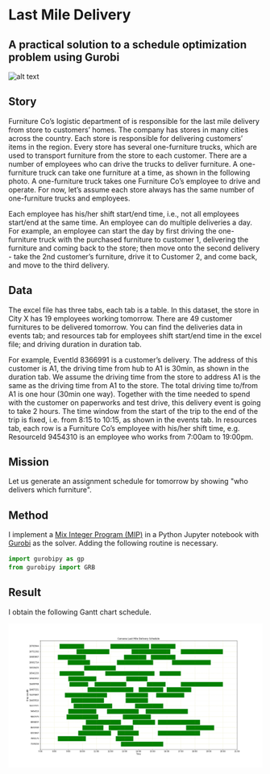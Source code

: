 # Last Mile Delivery 
## A practical solution to a schedule optimization problem using Gurobi

![alt text](https://leighdavid.com/wp-content/uploads/2019/03/final-mile-home-delivery-bg.png)


## Story
Furniture Co’s logistic department of is responsible for the last mile delivery from store to customers’ homes. The company has stores in many cities across the country. Each store is responsible for delivering customers’ items in the region. Every store has several one-furniture trucks, which are used to transport furniture from the store to each customer. There are a number of employees who can drive the trucks to deliver furniture. A one-furniture truck can take one furniture at a time, as shown in the following photo. A one-furniture truck takes one Furniture Co’s employee to drive and operate. For now, let’s assume each store always has the same number of one-furniture trucks and employees.

Each employee has his/her shift start/end time, i.e., not all employees start/end at the same time. An employee can do multiple deliveries a day. For example, an employee can start the day by first driving the one-furniture truck with the purchased furniture to customer 1, delivering the furniture and coming back to the store; then move onto the second delivery - take the 2nd customer’s furniture, drive it to Customer 2, and come back, and move to the third delivery. 

## Data
The excel file has three tabs, each tab is a table. In this dataset, the store in City X has 19 employees working tomorrow. There are 49 customer furnitures to be delivered tomorrow. You can find the deliveries data in events tab; and resources tab for employees shift start/end time in the excel file; and driving duration in duration tab.

For example, EventId 8366991 is a customer’s delivery. The address of this customer is A1, the driving time from hub to A1 is 30min, as shown in the duration tab. We assume the driving time from the store to address A1 is the same as the driving time from A1 to the store. The total driving time to/from A1 is one hour (30min one way). Together with the time needed to spend with the customer on paperworks and test drive, this delivery event is going to take 2 hours. The time window from the start of the trip to the end of the trip is fixed, i.e. from 8:15 to 10:15, as shown in the events tab. In resources tab, each row is a Furniture Co’s employee with his/her shift time, e.g. ResourceId 9454310 is an employee who works from 7:00am to 19:00pm.

## Mission
Let us generate an assignment schedule for tomorrow by showing "who delivers which furniture". 

## Method
I implement a [Mix Integer Program (MIP)](https://en.wikipedia.org/wiki/Integer_programming) in a Python Jupyter notebook with [Gurobi](https://www.gurobi.com/) as the solver. Adding the following routine is necessary. 

```javascript
import gurobipy as gp
from gurobipy import GRB
```
 
## Result
I obtain the following Gantt chart schedule.

<img src="images/Schedule.png" width="1000" >
